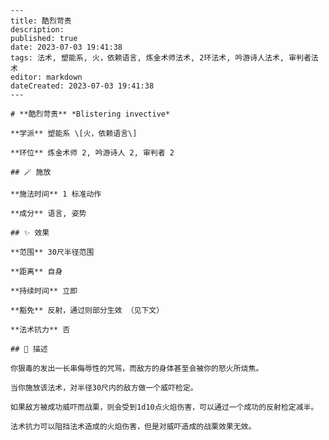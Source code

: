 
    ---
    title: 酷烈苛责
    description: 
    published: true
    date: 2023-07-03 19:41:38
    tags: 法术, 塑能系, 火，依赖语言, 炼金术师法术, 2环法术, 吟游诗人法术, 审判者法术
    editor: markdown
    dateCreated: 2023-07-03 19:41:38
    ---

    # **酷烈苛责** *Blistering invective*

    **学派** 塑能系 \[火，依赖语言\] 

    **环位** 炼金术师 2, 吟游诗人 2, 审判者 2

    ## 🪄 施放

    **施法时间** 1 标准动作

    **成分** 语言, 姿势

    ## ✨ 效果  

    **范围** 30尺半径范围

    **距离** 自身  

    **持续时间** 立即 

    **豁免** 反射，通过则部分生效 （见下文）

    **法术抗力** 否

    ## 📖 描述

    你狠毒的发出一长串侮辱性的咒骂，而敌方的身体甚至会被你的怒火所烧焦。

    当你施放该法术，对半径30尺内的敌方做一个威吓检定。

    如果敌方被成功威吓而战栗，则会受到1d10点火焰伤害，可以通过一个成功的反射检定减半。

    法术抗力可以阻挡法术造成的火焰伤害，但是对威吓造成的战栗效果无效。
    
